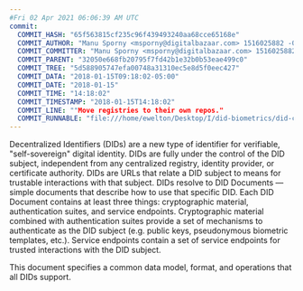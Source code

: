 ```yaml
---
#Fri 02 Apr 2021 06:06:39 AM UTC
commit:
  COMMIT_HASH: "65f563815cf235c96f439493240aa68cce65168e"
  COMMIT_AUTHOR: "Manu Sporny <msporny@digitalbazaar.com> 1516025882 -0500"
  COMMIT_COMMITTER: "Manu Sporny <msporny@digitalbazaar.com> 1516025882 -0500"
  COMMIT_PARENT: "32050e668fb20795f7fd42b1e32b0b53eae499c0"
  COMMIT_TREE: "5d588905747efa00748a31310ec5e8d5f0eec427"
  COMMIT_DATA: "2018-01-15T09:18:02-05:00"
  COMMIT_DATE: "2018-01-15"
  COMMIT_TIME: "14:18:02"
  COMMIT_TIMESTAMP: "2018-01-15T14:18:02"
  COMMIT_LINE: ""Move registries to their own repos."
  COMMIT_RUNNABLE: "file:///home/ewelton/Desktop/I/did-biometrics/did-core-dataset/analysis/gitinfo/65f563815cf235c96f439493240aa68cce65168e/snapshot/index.html"
---
```


<section id="abstract">
<p>
Decentralized Identifiers (DIDs) are a new type of identifier for
verifiable, "self-sovereign" digital identity. DIDs are fully under the
control of the DID subject, independent from any centralized registry,
identity provider, or certificate authority. DIDs are URLs that relate a
DID subject to means for trustable interactions with that subject. DIDs
resolve to DID Documents — simple documents that describe how to use that
specific DID. Each DID Document contains at least three things:
cryptographic material, authentication suites, and service endpoints.
Cryptographic material combined with authentication suites provide a set of
mechanisms to authenticate as the DID subject (e.g. public keys,
pseudonymous biometric templates, etc.). Service endpoints contain a set of
service endpoints for trusted interactions with the DID subject.
      </p>
<p>
This document specifies a common data model, format, and operations that all
DIDs support.
      </p>
</section>
